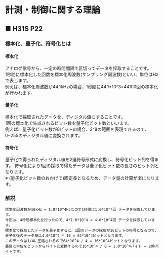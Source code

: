 # 計測・制御に関する理論
## ■ H31S P22
### 標本化、量子化、符号化とは
#### 標本化
アナログ信号から、一定の時間間隔で区切ってデータを採取することです。  
1秒間に標本化した回数を標本化周波数(サンプリング周波数)といい、単位はHzで表します。  
例えば、標本化周波数が44.1kHzの場合、1秒間に44.1\*10^3=44100回の標本化が行われます。
#### 量子化
標本化で採取されたデータを、ディジタル値にすることです。  
1回の標本化で生成されるビット数を量子化ビット数といいます。  
例えば、量子化ビット数が8ビットの場合、2^8の範囲を表現できるので、0\~255のディジタル値に変換されます。
#### 符号化
量子化で得られたディジタル値を2進符号形式に変換し、符号化ビット列を得ます。 
符号化により1回の採取で得たデータは量子化ビット数の長さのビット列となります。  
※ (量子化ビット数のおかげで)固定長となるため、データ量の計算が楽になります。

### 解説
```
標本化周波数が10kHz = 1.0*10^4Hzなので1秒間に1.0*10^4回 データを採取しています。
今回は、4秒間標本化を行ったので、4*1.0*10^4 = 4.0*10^4回 データを採取しています。
標本化で採取したデータを量子化すると、1回のデータの採取が16ビットの符号となるので、量子化後のデータ量は4.0*10^4 * 16 = 64*10^4ビットとなります。
このデータは1/4に圧縮されるので64*10^4 / 4 = 16*10^4ビットとなります。
最後に単位をビットからバイトに変換するので16*10^4 / 8 = 2.0*10^4バイト = 20kバイトです。
```
